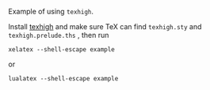Example of using `texhigh`.

Install [texhigh](https://github.com/Sophanatprime/texhigh-rs/releases) and make sure TeX can find `texhigh.sty` and `texhigh.prelude.ths` , then run
```
xelatex --shell-escape example
```
or
```
lualatex --shell-escape example
```
